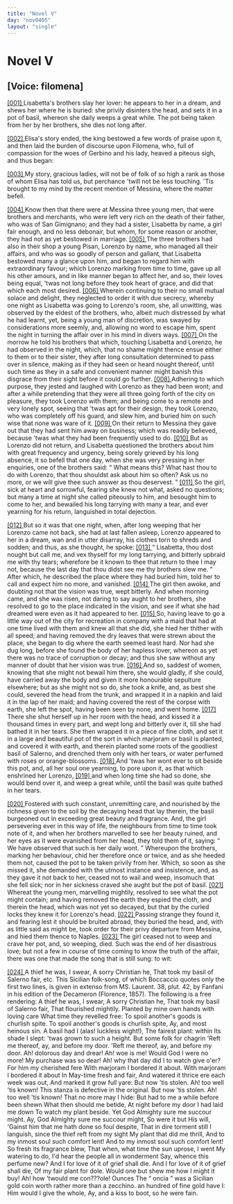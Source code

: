 ```yaml
---
title: "Novel V"
day: "nov0405"
layout: "single"
---
```

<div id="nov0405" type="novella" who="filomena">
 <h1>
  Novel V
 </h1>
 <p>
  <h2>
   [Voice: filomena]
  </h2>
 </p>
 <argument>
  <p>
   <a href="{{ site.baseurl }}itDecameron/nov0405#p04050001" id="p04050001">
    [001]
   </a>
   Lisabetta's brothers slay her lover: he appears to her in
 a dream, and shews her where he is buried: she
 privily disinters the head, and sets it in a pot of
 basil, whereon she daily weeps a great while. The
 pot being taken from her by her brothers, she dies
 not long after.
  </p>
 </argument>
 <div3 type="commentary" who="author">
  <p>
   <a href="{{ site.baseurl }}itDecameron/nov0405#p04050002" id="p04050002">
    [002]
   </a>
   Elisa's
   story ended, the king bestowed a few
	words of praise
	upon it, and then laid the burden of discourse upon Filomena, who,
	full of compassion for the woes of Gerbino and his lady, heaved a
	piteous sigh, and thus began:
  </p>
 </div3>
 <div3 type="commentary" who="filomena">
  <p>
   <a href="{{ site.baseurl }}itDecameron/nov0405#p04050003" id="p04050003">
    [003]
   </a>
   My story, gracious ladies, will not
	be of folk of so high a rank as those of whom Elisa has told us, but
	perchance 'twill not be less touching. 'Tis brought to my mind by
	the recent mention of Messina, where the matter befell.
  </p>
 </div3>
 <p>
  <a href="{{ site.baseurl }}itDecameron/nov0405#p04050004" id="p04050004">
   [004]
  </a>
  Know then that there were at Messina three young men, that
 were brothers and merchants, who were left very rich on the death
 of their father, who was of San Gimignano; and they had a sister,
 Lisabetta by name, a girl fair enough, and no less debonair, but
 whom, for some reason or another, they had not as yet bestowed in
 marriage.
  <a href="{{ site.baseurl }}itDecameron/nov0405#p04050005" id="p04050005">
   [005]
  </a>
  The three brothers had also in their shop a young Pisan,
 Lorenzo by name, who managed all their affairs, and who was so
 goodly of person and gallant, that Lisabetta bestowed many a glance
 upon him, and began to regard him with extraordinary favour;
 which Lorenzo marking from time to time, gave up all his other
 amours, and in like manner began to affect her, and so, their loves
 being equal, 'twas not long before they took heart of grace, and did
 that which each most desired.
  <a href="{{ site.baseurl }}itDecameron/nov0405#p04050006" id="p04050006">
   [006]
  </a>
  Wherein continuing to their no
 small mutual solace and delight, they neglected to order it with due
  secrecy, whereby one night as Lisabetta was going to Lorenzo's
 room, she, all unwitting, was observed by the eldest of the brothers,
 who, albeit much distressed by what he had learnt, yet, being a
 young man of discretion, was swayed by considerations more seemly,
 and, allowing no word to escape him, spent the night in turning the
 affair over in his mind in divers ways.
  <a href="{{ site.baseurl }}itDecameron/nov0405#p04050007" id="p04050007">
   [007]
  </a>
  On the morrow he told his
 brothers that which, touching Lisabetta and Lorenzo, he had observed
 in the night, which, that no shame might thence ensue either to
 them or to their sister, they after long consultation determined to pass
 over in silence, making as if they had seen or heard nought thereof,
 until such time as they in a safe and convenient manner might
 banish this disgrace from their sight before it could go further.
  <a href="{{ site.baseurl }}itDecameron/nov0405#p04050008" id="p04050008">
   [008]
  </a>
  Adhering to which purpose, they jested and laughed with Lorenzo
 as they had been wont; and after a while pretending that they were
 all three going forth of the city on pleasure, they took Lorenzo with
 them; and being come to a remote and very lonely spot, seeing that
 'twas apt for their design, they took Lorenzo, who was completely
 off his guard, and slew him, and buried him on such wise that none
 was ware of it.
  <a href="{{ site.baseurl }}itDecameron/nov0405#p04050009" id="p04050009">
   [009]
  </a>
  On their return to Messina they gave out that they
 had sent him away on business; which was readily believed, because
 'twas what they had been frequently used to do.
  <a href="{{ site.baseurl }}itDecameron/nov0405#p04050010" id="p04050010">
   [010]
  </a>
  But as Lorenzo
 did not return, and Lisabetta questioned the brothers about him with
 great frequency and urgency, being sorely grieved by his long
 absence, it so befell that one day, when she was very pressing in her
 enquiries, one of the brothers said:
  <q direct="unspecified">
   What means this? What
 hast thou to do with Lorenzo, that thou shouldst ask about him so
 often? Ask us no more, or we will give thee such answer as thou
 deservest.
  </q>
  <a href="{{ site.baseurl }}itDecameron/nov0405#p04050011" id="p04050011">
   [011]
  </a>
  So the girl, sick at heart and sorrowful, fearing she
 knew not what, asked no questions; but many a time at night she
 called piteously to him, and besought him to come to her, and
 bewailed his long tarrying with many a tear, and ever yearning for
 his return, languished in total dejection.
 </p>
 <p>
  <a href="{{ site.baseurl }}itDecameron/nov0405#p04050012" id="p04050012">
   [012]
  </a>
  But so it was that one night, when, after long weeping that her
 Lorenzo came not back, she had at last fallen asleep, Lorenzo
 appeared to her in a dream, wan and in utter disarray, his clothes
 torn to shreds and sodden; and thus, as she thought, he spoke:
  <a href="{{ site.baseurl }}itDecameron/nov0405#p04050013" id="p04050013">
   [013]
  </a>
  <q direct="unspecified">
   Lisabetta, thou dost nought but call me, and vex thyself for my
 long tarrying, and bitterly upbraid me with thy tears; wherefore be
   it known to thee that return to thee I may not, because the last day
 that thou didst see me thy brothers slew me.
  </q>
  After which, he
 described the place where they had buried him, told her to call and
 expect him no more, and vanished.
  <a href="{{ site.baseurl }}itDecameron/nov0405#p04050014" id="p04050014">
   [014]
  </a>
  The girl then awoke, and
 doubting not that the vision was true, wept bitterly. And when
 morning came, and she was risen, not daring to say aught to her
 brothers, she resolved to go to the place indicated in the vision, and
 see if what she had dreamed were even as it had appeared to her.
  <a href="{{ site.baseurl }}itDecameron/nov0405#p04050015" id="p04050015">
   [015]
  </a>
  So, having leave to go a little way out of the city for recreation in
 company with a maid that had at one time lived with them and
 knew all that she did, she hied her thither with all speed; and having
 removed the dry leaves that were strewn about the place, she began
 to dig where the earth seemed least hard. Nor had she dug long,
 before she found the body of her hapless lover, whereon as yet
 there was no trace of corruption or decay; and thus she saw without
 any manner of doubt that her vision was true.
  <a href="{{ site.baseurl }}itDecameron/nov0405#p04050016" id="p04050016">
   [016]
  </a>
  And so, saddest of
 women, knowing that she might not bewail him there, she would
 gladly, if she could, have carried away the body and given it more
 honourable sepulture elsewhere; but as she might not so do, she
 took a knife, and, as best she could, severed the head from the trunk,
 and wrapped it in a napkin and laid it in the lap of her maid; and
 having covered the rest of the corpse with earth, she left the spot,
 having been seen by none, and went home.
  <a href="{{ site.baseurl }}itDecameron/nov0405#p04050017" id="p04050017">
   [017]
  </a>
  There she shut herself
 up in her room with the head, and kissed it a thousand times in every
 part, and wept long and bitterly over it, till she had bathed it in her
 tears. She then wrapped it in a piece of fine cloth, and set it in a
 large and beautiful pot of the sort in which marjoram or basil is
 planted, and covered it with earth, and therein planted some roots
 of the goodliest basil of Salerno, and drenched them only with her
 tears, or water perfumed with roses or orange-blossoms.
  <a href="{{ site.baseurl }}itDecameron/nov0405#p04050018" id="p04050018">
   [018]
  </a>
  And 'twas
 her wont ever to sit beside this pot, and, all her soul one yearning, to
 pore upon it, as that which enshrined her Lorenzo,
  <a href="{{ site.baseurl }}itDecameron/nov0405#p04050019" id="p04050019">
   [019]
  </a>
  and when long
 time she had so done, she would bend over it, and weep a great
 while, until the basil was quite bathed in her tears.
 </p>
 <p>
  <a href="{{ site.baseurl }}itDecameron/nov0405#p04050020" id="p04050020">
   [020]
  </a>
  Fostered with such constant, unremitting care, and nourished by
 the richness given to the soil by the decaying head that lay therein,
 the basil burgeoned out in exceeding great beauty and fragrance.
 And, the girl persevering ever in this way of life, the neighbours from
  time to time took note of it, and when her brothers marvelled to see
 her beauty ruined, and her eyes as it were evanished from her head,
 they told them of it, saying:
  <q direct="unspecified">
   We have observed that such is her
 daily wont.
  </q>
  Whereupon the brothers, marking her behaviour, chid
 her therefore once or twice, and as she heeded them not, caused the
 pot to be taken privily from her. Which, so soon as she missed it,
 she demanded with the utmost instance and insistence, and, as they
 gave it not back to her, ceased not to wail and weep, insomuch that
 she fell sick; nor in her sickness craved she aught but the pot of
 basil.
  <a href="{{ site.baseurl }}itDecameron/nov0405#p04050021" id="p04050021">
   [021]
  </a>
  Whereat the young men, marvelling mightily, resolved to
 see what the pot might contain; and having removed the earth they
 espied the cloth, and therein the head, which was not yet so decayed,
 but that by the curled locks they knew it for Lorenzo's head.
  <a href="{{ site.baseurl }}itDecameron/nov0405#p04050022" id="p04050022">
   [022]
  </a>
  Passing
 strange they found it, and fearing lest it should be bruited abroad,
 they buried the head, and, with as little said as might be, took order
 for their privy departure from Messina, and hied them thence to
 Naples.
  <a href="{{ site.baseurl }}itDecameron/nov0405#p04050023" id="p04050023">
   [023]
  </a>
  The girl ceased not to weep and crave her pot, and, so
 weeping, died. Such was the end of her disastrous love; but not a
 few in course of time coming to know the truth of the affair, there
 was one that made the song that is still sung: to wit:
 </p>
 <div3 type="song">
  <lg>
   <a href="{{ site.baseurl }}itDecameron/nov0405#p04050024" id="p04050024">
    [024]
   </a>
   <l>
    A thief he was, I swear,
   </l>
   <l>
    A sorry Christian he,
   </l>
   <l>
    That took my basil of Salerno fair, etc.
   </l>
  </lg>
  <note>
   This Sicilian folk-song, of which Boccaccio quotes only the first two
	lines, is given in extenso from MS. Laurent. 38, plut. 42, by Fanfani in his
	edition of the
   Decameron
   (Florence, 1857). The following is a free
	rendering:
   <lg>
    <l>
     A thief he was, I swear,
    </l>
    <l>
     A sorry Christian he,
    </l>
    <l>
     That took my basil of Salerno fair,
    </l>
    <l>
     That flourished mightily.
    </l>
    <l>
     Planted by mine own hands with loving care
    </l>
    <l>
     What time they revelled free:
    </l>
    <l>
     To spoil another's goods is churlish spite.
    </l>
   </lg>
   <lg>
    <l>
     To spoil another's goods is churlish spite,
    </l>
    <l>
     Ay, and most heinous sin.
    </l>
    <l>
     A basil had I (alas! luckless wight!),
    </l>
    <l>
     The fairest plant: within
    </l>
    <l>
     Its shade I slept: 'twas grown to such a height.
    </l>
    <l>
     But some folk for chagrin
    </l>
    <l>
     'Reft me thereof, ay, and before my door.
    </l>
   </lg>
   <lg>
    <l>
     'Reft me thereof, ay, and before my door.
    </l>
    <l>
     Ah! dolorous day and drear!
    </l>
    <l>
     Ah! woe is me! Would God I were no more!
    </l>
    <l>
     My purchase was so dear!
    </l>
    <l>
     Ah! why that day did I to watch give o'er?
    </l>
    <l>
     For him my cherished fere
    </l>
    <l>
     With marjoram I bordered it about.
    </l>
   </lg>
   <lg>
    <l>
     With marjoram I bordered it about
    </l>
    <l>
     In May-time fresh and fair,
    </l>
    <l>
     And watered it thrice ere each week was out,
    </l>
    <l>
     And marked it grow full yare:
    </l>
    <l>
     But now 'tis stolen. Ah! too well 'tis known!
     <note>
      This stanza is
	  defective
	  in the original.
     </note>
    </l>
   </lg>
   <lg>
    <l>
     But now 'tis stolen. Ah! too well 'tis known!
    </l>
    <l>
     That no more may I hide:
    </l>
    <l>
     But had to me a while before been shewn
    </l>
    <l>
     What then should me betide,
    </l>
    <l>
     At night before my door I had laid me down
    </l>
    <l>
     To watch my plant beside.
    </l>
    <l>
     Yet God Almighty sure me succour might.
    </l>
   </lg>
   <lg>
    <l>
     Ay, God Almighty sure me succour might,
    </l>
    <l>
     So were it but His will,
    </l>
    <l>
     'Gainst him that me hath done so foul despite,
    </l>
    <l>
     That in dire torment still
    </l>
    <l>
     I languish, since the thief reft from my sight
    </l>
    <l>
     My plant that did me thrill,
    </l>
    <l>
     And to my inmost soul such comfort lent!
    </l>
   </lg>
   <lg>
    <l>
     And to my inmost soul such comfort lent!
    </l>
    <l>
     So fresh its fragrance blew,
    </l>
    <l>
     That when, what time the sun uprose, I went
    </l>
    <l>
     My watering to do,
    </l>
    <l>
     I'd hear the people all in wonderment
    </l>
    <l>
     Say, whence this perfume new?
    </l>
    <l>
     And I for love of it of grief shall die.
    </l>
   </lg>
   <lg>
    <l>
     And I for love of it of grief shall die,
    </l>
    <l>
     Of my fair plant for dole.
    </l>
    <l>
     Would one but shew me how I might it buy!
    </l>
    <l>
     Ah! how 'twould me con???ole!
    </l>
    <l>
     Ounces
     <note>
      The
      <q direct="unspecified">
       oncia
      </q>
      was a Sicilian gold coin worth rather more
	  than
	  a zecchino.
     </note>
     an hundred of fine gold have I:
    </l>
    <l>
     Him would I give the whole,
    </l>
    <l>
     Ay, and a kiss to boot, so he were fain.
    </l>
   </lg>
  </note>
 </div3>
</div>